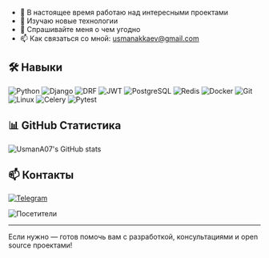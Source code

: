 
- 🔭 В настоящее время работаю над интересными проектами
- 🌱 Изучаю новые технологии
- 💬 Спрашивайте меня о чем угодно
- 📫 Как связаться со мной: [usmanakkaev@gmail.com](mailto:usmanakkaev@gmail.com)

## 🛠️ Навыки

![Python](https://img.shields.io/badge/Python-3776AB?style=for-the-badge&logo=python&logoColor=white)
![Django](https://img.shields.io/badge/Django-092E20?style=for-the-badge&logo=django&logoColor=white)
![DRF](https://img.shields.io/badge/DRF-ff1709?style=for-the-badge&logo=django&logoColor=white)
![JWT](https://img.shields.io/badge/JWT-000000?style=for-the-badge&logo=jsonwebtokens&logoColor=white)
![PostgreSQL](https://img.shields.io/badge/PostgreSQL-4169E1?style=for-the-badge&logo=postgresql&logoColor=white)
![Redis](https://img.shields.io/badge/Redis-DC382D?style=for-the-badge&logo=redis&logoColor=white)
![Docker](https://img.shields.io/badge/Docker-2496ED?style=for-the-badge&logo=docker&logoColor=white)
![Git](https://img.shields.io/badge/Git-F05032?style=for-the-badge&logo=git&logoColor=white)
![Linux](https://img.shields.io/badge/Linux-FCC624?style=for-the-badge&logo=linux&logoColor=black)
![Celery](https://img.shields.io/badge/Celery-37814A?style=for-the-badge&logo=celery&logoColor=white)
![Pytest](https://img.shields.io/badge/Pytest-0A9EDC?style=for-the-badge&logo=pytest&logoColor=white)

## 📊 GitHub Статистика

![UsmanA07's GitHub stats](https://github-readme-stats.vercel.app/api?username=UsmanA07&show_icons=true&theme=radical)

## 📫 Контакты

[![Telegram](https://img.shields.io/badge/Telegram-2CA5E0?style=for-the-badge&logo=telegram&logoColor=white)](https://t.me/Usman_it)

![Посетители](https://profile-counter.glitch.me/UsmanA07/count.svg)

---


Если нужно — готов помочь вам с разработкой, консультациями и open source проектами!
